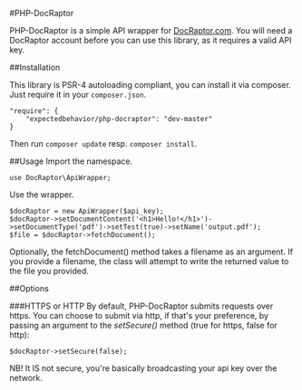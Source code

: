 #PHP-DocRaptor

PHP-DocRaptor is a simple API wrapper for [DocRaptor.com](https://docraptor.com/).
You will need a DocRaptor account before you can use this library, as it requires a valid API key.

##Installation

This library is PSR-4 autoloading compliant, you can install it via composer. Just require it in your `composer.json`.

    "require": {
        "expectedbehavior/php-docraptor": "dev-master"
    }
    
Then run `composer update` resp. `composer install`.

##Usage
Import the namespace.

    use DocRaptor\ApiWrapper;

Use the wrapper.

    $docRaptor = new ApiWrapper($api_key);
    $docRaptor->setDocumentContent('<h1>Hello!</h1>')->setDocumentType('pdf')->setTest(true)->setName('output.pdf');
    $file = $docRaptor->fetchDocument();

Optionally, the fetchDocument() method takes a filename as an argument.  If you provide
a filename, the class will attempt to write the returned value to the file you provided.

##Options

###HTTPS or HTTP
By default, PHP-DocRaptor submits requests over https.  You can choose to submit via http, if that's your preference, by passing an argument to the *setSecure()* method (true for https, false for http):

	$docRaptor->setSecure(false);
	
NB! It IS not secure, you're basically broadcasting your api key over the network.
